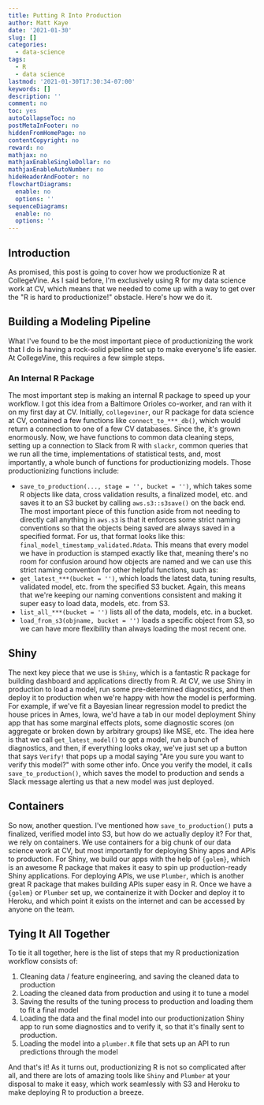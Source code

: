 ```yaml
---
title: Putting R Into Production
author: Matt Kaye
date: '2021-01-30'
slug: []
categories:
  - data-science
tags:
  - R
  - data science
lastmod: '2021-01-30T17:30:34-07:00'
keywords: []
description: ''
comment: no
toc: yes
autoCollapseToc: no
postMetaInFooter: no
hiddenFromHomePage: no
contentCopyright: no
reward: no
mathjax: no
mathjaxEnableSingleDollar: no
mathjaxEnableAutoNumber: no
hideHeaderAndFooter: no
flowchartDiagrams:
  enable: no
  options: ''
sequenceDiagrams:
  enable: no
  options: ''
---
```


## Introduction

As promised, this post is going to cover how we productionize R at CollegeVine. As I said before, I'm exclusively using R for my data science work at CV, which means that we needed to come up with a way to get over the "R is hard to productionize!" obstacle. Here's how we do it.

## Building a Modeling Pipeline

What I've found to be the most important piece of productionizing the work that I do is having a rock-solid pipeline set up to make everyone's life easier. At CollegeVine, this requires a few simple steps.

### An Internal R Package

The most important step is making an internal R package to speed up your workflow. I got this idea from a Baltimore Orioles co-worker, and ran with it on my first day at CV. Initially, `collegeviner`, our R package for data science at CV, contained a few functions like `connect_to_***_db()`, which would return a connection to one of a few CV databases. Since the, it's grown enormously. Now, we have functions to common data cleaning steps, setting up a connection to Slack from R with `slackr`, common queries that we run all the time, implementations of statistical tests, and, most importantly, a whole bunch of functions for productionizing models. Those productionizing functions include:

* `save_to_production(..., stage = '', bucket = '')`, which takes some R objects like data, cross validation results, a finalized model, etc. and saves it to an S3 bucket by calling `aws.s3::s3save()` on the back end. The most important piece of this function aside from not needing to directly call anything in `aws.s3` is that it enforces some strict naming conventions so that the objects being saved are always saved in a specified format. For us, that format looks like this: `final_model_timestamp_validated.Rdata`. This means that every model we have in production is stamped exactly like that, meaning there's no room for confusion around how objects are named and we can use this strict naming convention for other helpful functions, such as:
* `get_latest_***(bucket = '')`, which loads the latest data, tuning results, validated model, etc. from the specified S3 bucket. Again, this means that we're keeping our naming conventions consistent and making it super easy to load data, models, etc. from S3. 
* `list_all_***(bucket = '')` lists all of the data, models, etc. in a bucket.
* `load_from_s3(objname, bucket = '')` loads a specific object from S3, so we can have more flexibility than always loading the most recent one.

## Shiny

The next key piece that we use is `Shiny`, which is a fantastic R package for building dashboard and applications directly from R. At CV, we use Shiny in production to load a model, run some pre-determined diagnostics, and then deploy it to production when we're happy with how the model is performing. For example, if we've fit a Bayesian linear regression model to predict the house prices in Ames, Iowa, we'd have a tab in our model deployment Shiny app that has some marginal effects plots, some diagnostic scores (on aggregate or broken down by arbitrary groups) like MSE, etc. The idea here is that we call `get_latest_model()` to get a model, run a bunch of diagnostics, and then, if everything looks okay, we've just set up a button that says `Verify!` that pops up a modal saying "Are you sure you want to verify this model?" with some other info. Once you verify the model, it calls `save_to_production()`, which saves the model to production and sends a Slack message alerting us that a new model was just deployed.

## Containers

So now, another question. I've mentioned how `save_to_production()` puts a finalized, verified model into S3, but how do we actually deploy it? For that, we rely on containers. We use containers for a big chunk of our data science work at CV, but most importantly for deploying Shiny apps and APIs to production. For Shiny, we build our apps with the help of `{golem}`, which is an awesome R package that makes it easy to spin up production-ready Shiny applications. For deploying APIs, we use `Plumber`, which is another great R package that makes building APIs super easy in R. Once  we have a `{golem}` or `Plumber` set up, we containerize it with Docker and deploy it to Heroku, and which point it exists on the internet and can be accessed by anyone on the team.

## Tying It All Together

To tie it all together, here is the list of steps that my R productionization workflow consists of:

1. Cleaning data / feature engineering, and saving the cleaned data to production
2. Loading the cleaned data from production and using it to tune a model
3. Saving the results of the tuning process to production and loading them to fit a final model
4. Loading the data and the final model into our productionization Shiny app to run some diagnostics and to verify it, so that it's finally sent to production.
5. Loading the model into a `plumber.R` file that sets up an API to run predictions through the model

And that's it! As it turns out, productionizing R is not so complicated after all, and there are lots of amazing tools like `Shiny` and `Plumber` at your disposal to make it easy, which work seamlessly with S3 and Heroku to make deploying R to production a breeze.
